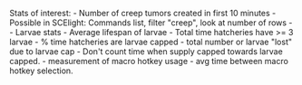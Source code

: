 Stats of interest:
	- Number of creep tumors created in first 10 minutes
		- Possible in SCElight: Commands list, filter "creep", look at number of rows
	- 
 	- Larvae stats
 		- Average lifespan of larvae
 		- Total time hatcheries have >= 3 larvae
 		- % time hatcheries are larvae capped
 		- total number or larvae "lost" due to larvae cap
 		- Don't count time when supply capped towards larvae capped.
	- measurement of macro hotkey usage
		- avg time between macro hotkey selection.